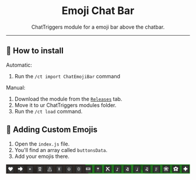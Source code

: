 <div align="center">
    <h1>Emoji Chat Bar</h1>
    <p>ChatTriggers module for a emoji bar above the chatbar.</p>
</div>

---

## 🚀 How to install
Automatic:
1. Run the `/ct import ChatEmojiBar` command

Manual:
1. Download the module from the [`Releases`] tab.
2. Move it to ur ChatTriggers modules folder.
3. Run the `/ct load` command.

## 🧠 Adding Custom Emojis
1. Open the `index.js` file.
2. You'll find an array called `buttonsData`.
3. Add your emojis there.

![png](./assets//image.png)

<!-- LINKS -->
[`releases`]: https://github.com/ItzMarni/EmojiChatBar/releases
